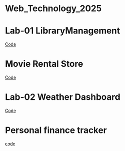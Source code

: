 # Web_Technology_2025
# Lab-01 LibraryManagement


[Code](https://github.com/Mondeddula-Sairam/Web_Technology_2025/blob/main/Lab_1/lib.html)

# Movie Rental Store

[Code](https://github.com/Mondeddula-Sairam/Web_Technology_2025/blob/main/Lab_1/movie.html)


# Lab-02 Weather Dashboard 

[Code](https://github.com/Mondeddula-Sairam/Web_Technology_2025/blob/main/Lab%2002/wheather.html)


# Personal finance tracker

[code](https://github.com/Mondeddula-Sairam/Web_Technology_2025/blob/main/Lab%2002/finance.html)




